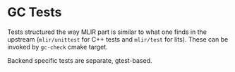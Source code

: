 # GC Tests

Tests structured the way MLIR part is similar to what one finds in the upstream (`mlir/unittest` for C++ tests and `mlir/test` for lits). These can be invoked by `gc-check` cmake target.

Backend specific tests are separate, gtest-based.
